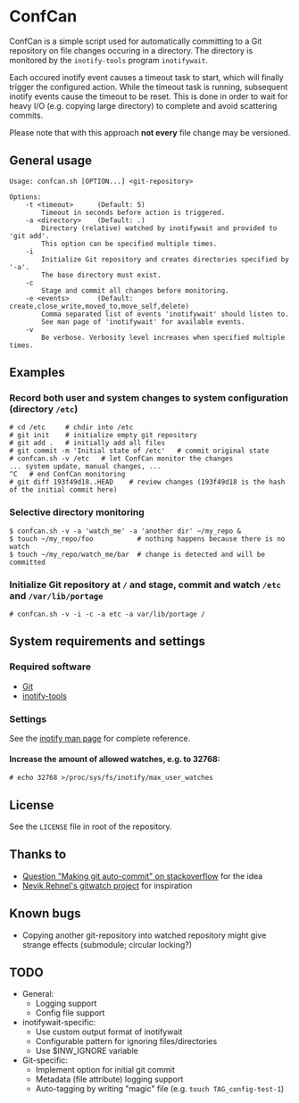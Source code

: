 # ConfCan

ConfCan is a simple script used for automatically committing to a Git repository
on file changes occuring in a directory. The directory is monitored by the
`inotify-tools` program `inotifywait`.

Each occured inotify event causes a timeout task to start, which will finally 
trigger the configured action. While the timeout task is running, subsequent 
inotify events cause the timeout to be reset. This is done in order to wait for 
heavy I/O (e.g. copying large directory) to complete and avoid scattering commits.

Please note that with this approach **not every** file change may be versioned.


## General usage

	Usage: confcan.sh [OPTION...] <git-repository>

	Options:
		-t <timeout>      (Default: 5)
		    Timeout in seconds before action is triggered.
		-a <directory>    (Default: .)
		    Directory (relative) watched by inotifywait and provided to 'git add'.
		    This option can be specified multiple times.
		-i
		    Initialize Git repository and creates directories specified by '-a'.
		    The base directory must exist.
		-c
		    Stage and commit all changes before monitoring.
		-e <events>       (Default: create,close_write,moved_to,move_self,delete)
		    Comma separated list of events 'inotifywait' should listen to.
		    See man page of 'inotifywait' for available events.
		-v
		    Be verbose. Verbosity level increases when specified multiple times.


## Examples

### Record both user and system changes to system configuration (directory `/etc`)

    # cd /etc     # chdir into /etc
    # git init    # initialize empty git repository
    # git add .   # initially add all files
    # git commit -m 'Initial state of /etc'   # commit original state
    # confcan.sh -v /etc   # let ConfCan monitor the changes
    ... system update, manual changes, ...
    ^C   # end ConfCan monitoring
    # git diff 193f49d18..HEAD    # review changes (193f49d18 is the hash of the initial commit here)

### Selective directory monitoring

    $ confcan.sh -v -a 'watch_me' -a 'another dir' ~/my_repo &
    $ touch ~/my_repo/foo           # nothing happens because there is no watch
    $ touch ~/my_repo/watch_me/bar  # change is detected and will be committed

### Initialize Git repository at `/` and stage, commit and watch `/etc` and `/var/lib/portage`

    # confcan.sh -v -i -c -a etc -a var/lib/portage /


## System requirements and settings

### Required software

* [Git](http://git-scm.com/)
* [inotify-tools](https://github.com/rvoicilas/inotify-tools/wiki)

### Settings

See the [inotify man page](http://www.kernel.org/doc/man-pages/online/pages/man7/inotify.7.html) for complete reference.

#### Increase the amount of allowed watches, e.g. to 32768:

    # echo 32768 >/proc/sys/fs/inotify/max_user_watches


## License

See the `LICENSE` file in root of the repository.


## Thanks to

* [Question "Making git auto-commit" on stackoverflow](http://stackoverflow.com/questions/420143/making-git-auto-commit) for the idea
* [Nevik Rehnel's gitwatch project](https://github.com/n3v1k/gitwatch) for inspiration


## Known bugs

* Copying another git-repository into watched repository might give strange effects (submodule; circular locking?)


## TODO

* General:
  * Logging support
  * Config file support
* inotifywait-specific:
  * Use custom output format of inotifywait
  * Configurable pattern for ignoring files/directories
  * Use $INW_IGNORE variable
* Git-specific:
  * Implement option for initial git commit
  * Metadata (file attribute) logging support
  * Auto-tagging by writing "magic" file (e.g. `touch TAG_config-test-1`)

